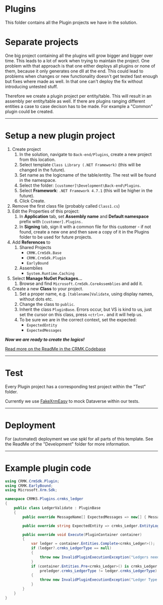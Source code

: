 # Plugins
This folder contains all the Plugin projects we have in the solution.

# Separate projects
One big project containing all the plugins will grow bigger and bigger over time. This leads to a lot of work when trying to maintain the project. One problem with that approach is that one either deploys all plugins or none of them, because it only generates one dll at the end.
This could lead to problems when changes or new functionality doesn't get tested fast enough but fixes where made as well. In that one can't deploy the fix without introducing untested stuff.

Therefore we create a plugin project per entity/table. This will result in an assembly per entity/table as well.
If there are plugins ranging different entities a case to case decison has to be made. For example a "Common" plugin could be created.

---

# Setup a new plugin project

1. Create project
    1. In the solution, navigate to `Back-end/Plugins`, create a new project from this location.
    1. Select template `Class Library (.NET Framework)` (this will be changed in the future).
    1. Set name as the logicname of the table/entity. The rest will be found in the namespace.
    1. Select the folder: `[customer]\Development\Back-end\Plugins`.
    1. Select **Framework**: `.NET Framework 4.7.1` (this will be higher in the future).
    1. Click Create.
1. Remove the first class file (probably called `Class1.cs`)
1. Edit the Properties of this project:
    1. In **Application** tab, set **Assembly name** and **Default namespace** prefix with `[customer].Plugins.`
    1. In **Signing** tab, sign it with a common file for this customer - if not found, create a new one and then save a copy of it in the Plugins folder to be used for future projects.
1. Add **References** to
    1. Shared Projects
        * `CRMK.CrmSdk.Base`
        * `CRMK.CrmSdk.Plugin`
        * `EarlyBound`
    1. Assemblies
        * `System.Runtime.Caching`
1. Select **Manage NuGet Packages...**
    1. Browse and find `Microsoft.CrmSdk.CoreAssemblies` and add it.
1. Create a new **Class** to your project.
    1. Set a proper name, e.g. `[tablename]Validate`, using display names, without dots etc.
    1. Change the class to `public`.
    1. Inherit the class `PluginBase`. Errors occur, but VS is kind to us, just set the cursor on this class, press `<ctrl>+.` and it will help us.
    1. To be sure we are in the correct context, set the expected:
        * `ExpectedEntity`
        * `ExpectedMessages`

_**Now we are ready to create the logics!**_

[Read more on the ReadMe in the CRMK.Codebase](https://dev.azure.com/crmkonsulterna/CRMK-Internal/_git/CRMK.Codebase)

---

# Test

Every Plugin project has a corresponding test project within the "Test" folder.

Currently we use [FakeXrmEasy](https://dynamicsvalue.com/home) to mock Dataverse within our tests.

---

# Deployment
For (automated) deployment we use spkl for all parts of this template. See the ReadMe of the "Development" folder for more information.

---

# Example plugin code

```csharp
using CRMK.CrmSdk.Plugin;
using CRMK.EarlyBound;
using Microsoft.Xrm.Sdk;

namespace CRMKS.Plugins.crmks_ledger
{
    public class LedgerValidate : PluginBase
    {
        public override MessageName[] ExpectedMessages => new[] { MessageName.Create, MessageName.Update };

        public override string ExpectedEntity => crmks_Ledger.EntityLogicalName;

        public override void Execute(PluginContainer container)
        {
            var ledger = container.Entities.Complete<crmks_Ledger>();
            if (ledger?.crmks_LedgerType == null)
            {
                throw new InvalidPluginExecutionException("Ledgers need a type.");
            }
            if (container.Entities.Pre<crmks_Ledger>() is crmks_Ledger preledger &&
                preledger.crmks_LedgerType != ledger.crmks_LedgerType)
            {
                throw new InvalidPluginExecutionException("Ledger Type cannot be changed.");
            }
        }
    }
}
```